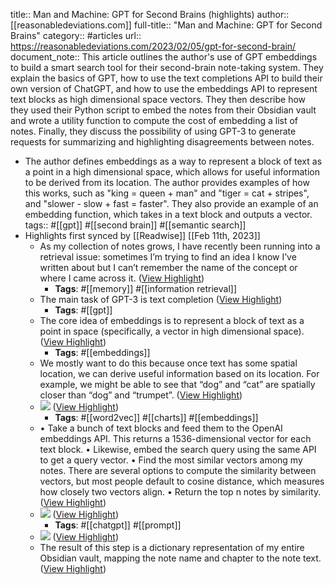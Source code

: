 title:: Man and Machine: GPT for Second Brains (highlights)
author:: [[reasonabledeviations.com]]
full-title:: "Man and Machine: GPT for Second Brains"
category:: #articles
url:: https://reasonabledeviations.com/2023/02/05/gpt-for-second-brain/
document_note:: This article outlines the author's use of GPT embeddings to build a smart search tool for their second-brain note-taking system. They explain the basics of GPT, how to use the text completions API to build their own version of ChatGPT, and how to use the embeddings API to represent text blocks as high dimensional space vectors. They then describe how they used their Python script to embed the notes from their Obsidian vault and wrote a utility function to compute the cost of embedding a list of notes. Finally, they discuss the possibility of using GPT-3 to generate requests for summarizing and highlighting disagreements between notes.

- The author defines embeddings as a way to represent a block of text as a point in a high dimensional space, which allows for useful information to be derived from its location. The author provides examples of how this works, such as "king = queen + man" and "tiger = cat + stripes", and "slower - slow + fast = faster". They also provide an example of an embedding function, which takes in a text block and outputs a vector.
  tags:: #[[gpt]] #[[second brain]] #[[semantic search]]
- Highlights first synced by [[Readwise]] [[Feb 11th, 2023]]
	- As my collection of notes grows, I have recently been running into a retrieval issue: sometimes I’m trying to find an idea I know I’ve written about but I can’t remember the name of the concept or where I came across it. ([View Highlight](https://read.readwise.io/read/01grwx7x6m1tyct1n7hdm9d3an))
		- **Tags**: #[[memory]] #[[information retrieval]]
	- The main task of GPT-3 is text completion ([View Highlight](https://read.readwise.io/read/01grwxa6m34x9zx2h5rnczxs0p))
		- **Tags**: #[[gpt]]
	- The core idea of embeddings is to represent a block of text as a point in space (specifically, a vector in high dimensional space). ([View Highlight](https://read.readwise.io/read/01grwxavqtyr0qhkxsq9pfayb5))
		- **Tags**: #[[embeddings]]
	- We mostly want to do this because once text has some spatial location, we can derive useful information based on its location. For example, we might be able to see that “dog” and “cat” are spatially closer than “dog” and “trumpet”. ([View Highlight](https://read.readwise.io/read/01grwxbh3vkevyd1h5a04p8c45))
	- ![](https://reasonabledeviations.com/assets/images/nmr/word2vec.png) ([View Highlight](https://read.readwise.io/read/01grwxdms2c8m45ptrwyzfkeac))
		- **Tags**: #[[word2vec]] #[[charts]] #[[embeddings]]
	- •   Take a bunch of text blocks and feed them to the OpenAI embeddings API. This returns a 1536-dimensional vector for each text block.
	  •   Likewise, embed the search query using the same API to get a query vector.
	  •   Find the most similar vectors among my notes. There are several options to compute the similarity between vectors, but most people default to cosine distance, which measures how closely two vectors align.
	  •   Return the top n notes by similarity. ([View Highlight](https://read.readwise.io/read/01grwxfdwff52rry7cg0ndwang))
	- ![](https://reasonabledeviations.com/assets/images/nmr/gpt_embedding_explanation.png) ([View Highlight](https://read.readwise.io/read/01grwxfr49a8d1g6r2cg2n2a64))
		- **Tags**: #[[chatgpt]] #[[prompt]]
	- ![](https://reasonabledeviations.com/assets/images/nmr/gpt_code_explanation.png) ([View Highlight](https://read.readwise.io/read/01grwxhbdqf9xazr4nj5s8v4ft))
	- The result of this step is a dictionary representation of my entire Obsidian vault, mapping the note name and chapter to the note text. ([View Highlight](https://read.readwise.io/read/01grwxhx8r7dz6hfq6zamc49sg))
